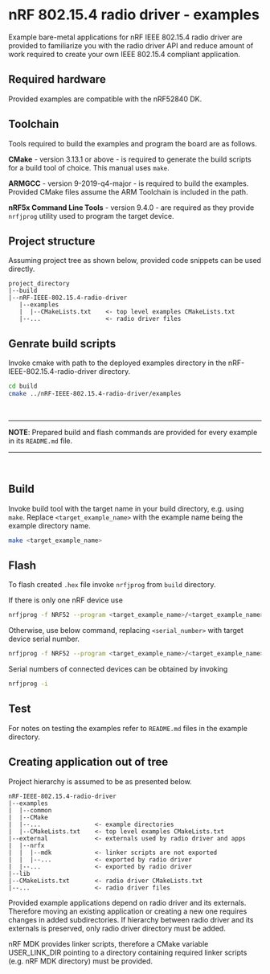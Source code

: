 # nRF 802.15.4 radio driver - examples

Example bare-metal applications for nRF IEEE 802.15.4 radio driver are provided to familiarize you
with the radio driver API and reduce amount of work required to create your own IEEE 802.15.4
compliant application.

## Required hardware

Provided examples are compatible with the nRF52840 DK.

## Toolchain

Tools required to build the examples and program the board are as follows.

**CMake** - version 3.13.1 or above - is required to generate the build scripts for a build tool of
choice. This manual uses `make`.

**ARMGCC** - version 9-2019-q4-major - is required to build the examples. Provided CMake files assume
the ARM Toolchain is included in the path.

**nRF5x Command Line Tools** - version 9.4.0 - are required as they provide `nrfjprog` utility used
to program the target device.

## Project structure

Assuming project tree as shown below, provided code snippets can be used directly.

```
project_directory
|--build
|--nRF-IEEE-802.15.4-radio-driver
   |--examples
   |  |--CMakeLists.txt    <- top level examples CMakeLists.txt
   |--...                  <- radio driver files
```

## Genrate build scripts

Invoke cmake with path to the deployed examples directory in the nRF-IEEE-802.15.4-radio-driver directory.

```bash
cd build
cmake ../nRF-IEEE-802.15.4-radio-driver/examples
```
&nbsp; <!--- Blank line -->

---

**NOTE**: Prepared build and flash commands are provided for every example in its `README.md` file.

---

&nbsp; <!--- Blank line -->

## Build

Invoke build tool with the target name in your build directory, e.g. using `make`.
Replace `<target_example_name>` with the example name being the example directory name.

 ```bash
make <target_example_name>
 ```

## Flash

To flash created `.hex` file invoke `nrfjprog` from `build` directory.

If there is only one nRF device use

```bash
nrfjprog -f NRF52 --program <target_example_name>/<target_example_name>.hex --chiperase --reset
```

Otherwise, use below command, replacing `<serial_number>` with target device serial number.

```bash
nrfjprog -f NRF52 --program <target_example_name>/<target_example_name>.hex --chiperase --reset --snr <serial_number>
```
Serial numbers of connected devices can be obtained by invoking

```bash
nrfjprog -i
```

## Test

For notes on testing the examples refer to `README.md` files in the example directory.

## Creating application out of tree

Project hierarchy is assumed to be as presented below.

```
nRF-IEEE-802.15.4-radio-driver
|--examples
|  |--common
|  |--CMake
|  |--...               <- example directories
|  |--CMakeLists.txt    <- top level examples CMakeLists.txt
|--external             <- externals used by radio driver and apps
|  |--nrfx
|  |  |--mdk            <- linker scripts are not exported
|  |  |--...            <- exported by radio driver
|  |--...               <- exported by radio driver
|--lib
|--CMakeLists.txt       <- radio driver CMakeLists.txt
|--...                  <- radio driver files
```
Provided example applications depend on radio driver and its externals. Therefore moving an
existing application or creating a new one requires changes in added subdirectories. If hierarchy
between radio driver and its externals is preserved, only radio driver directory must be added.

nRF MDK provides linker scripts, therefore a CMake variable USER_LINK_DIR pointing to a directory
containing required linker scripts (e.g. nRF MDK directory) must be provided.
